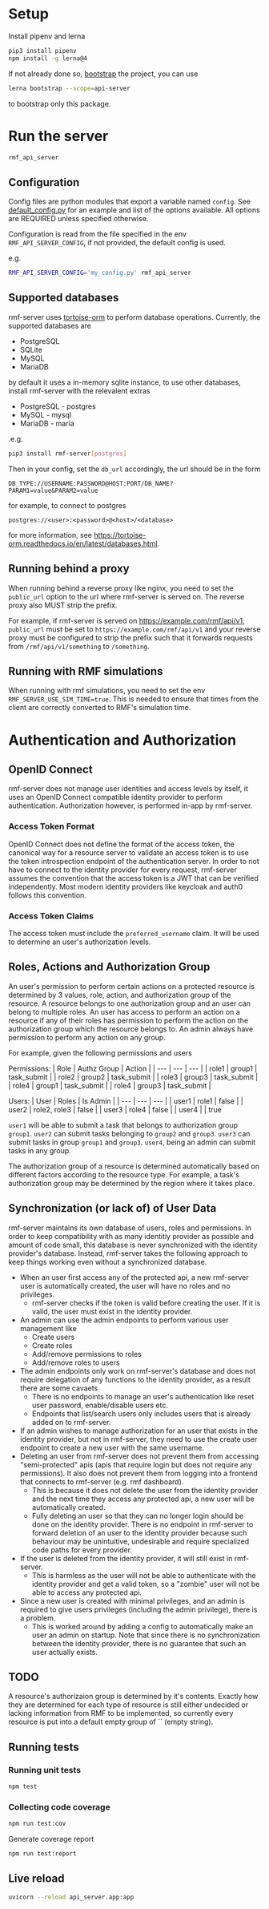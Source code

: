 # Setup

Install pipenv and lerna

```bash
pip3 install pipenv
npm install -g lerna@4
```

If not already done so, [bootstrap](../../README.md#bootstrap) the project, you can use
```bash
lerna bootstrap --scope=api-server
```
to bootstrap only this package.

# Run the server

```bash
rmf_api_server
```

## Configuration

Config files are python modules that export a variable named `config`. See [default_config.py](api_server/default_config.py) for an example and list of the options available. All options are REQUIRED unless specified otherwise.

Configuration is read from the file specified in the env `RMF_API_SERVER_CONFIG`, if not provided, the default config is used.

e.g.
```bash
RMF_API_SERVER_CONFIG='my_config.py' rmf_api_server
```

## Supported databases

rmf-server uses [tortoise-orm](https://github.com/tortoise/tortoise-orm/) to perform database operations. Currently, the supported databases are

* PostgreSQL
* SQLite
* MySQL
* MariaDB

by default it uses a in-memory sqlite instance, to use other databases, install rmf-server with the relevalent extras

* PostgreSQL - postgres
* MySQL - mysql
* MariaDB - maria

.e.g.

```bash
pip3 install rmf-server[postgres]
```

Then in your config, set the `db_url` accordingly, the url should be in the form

```
DB_TYPE://USERNAME:PASSWORD@HOST:PORT/DB_NAME?PARAM1=value&PARAM2=value
```

for example, to connect to postgres

```
postgres://<user>:<password>@<host>/<database>
```

for more information, see https://tortoise-orm.readthedocs.io/en/latest/databases.html.

## Running behind a proxy

When running behind a reverse proxy like nginx, you need to set the `public_url` option to the url where rmf-server is served on. The reverse proxy also MUST strip the prefix.

For example, if rmf-server is served on https://example.com/rmf/api/v1, `public_url` must be set to `https://example.com/rmf/api/v1` and your reverse proxy must be configured to strip the prefix such that it forwards requests from `/rmf/api/v1/something` to `/something`.

## Running with RMF simulations

When running with rmf simulations, you need to set the env `RMF_SERVER_USE_SIM_TIME=true`. This is needed to ensure that times from the client are correctly converted to RMF's simulation time.

# Authentication and Authorization

## OpenID Connect

rmf-server does not manage user identities and access levels by itself, it uses an OpenID Connect compatible identity provider to perform authentication. Authorization however, is performed in-app by rmf-server.

### Access Token Format

OpenID Connect does not define the format of the access token, the canonical way for a resource server to validate an access token is to use the token introspection endpoint of the authentication server. In order to not have to connect to the identity provider for every request, rmf-server assumes the convention that the access token is a JWT that can be verified independently. Most modern identity providers like keycloak and auth0 follows this convention.

### Access Token Claims

The access token must include the `preferred_username` claim. It will be used to determine an user's authorization levels.

## Roles, Actions and Authorization Group

An user's permission to perform certain actions on a protected resource is determined by 3 values, role, action, and authorization group of the resource. A resource belongs to one authorization group and an user can belong to multiple roles. An user has access to perform an action on a resource if any of their roles has permission to perform the action on the authorization group which the resource belongs to. An admin always have permission to perform any action on any group.

For example, given the following permissions and users

Permissions:
| Role | Authz Group | Action |
| --- | --- | --- |
| role1 | group1 | task_submit |
| role2 | group2 | task_submit |
| role3 | group3 | task_submit |
| role4 | group1 | task_submit |
| role4 | group3 | task_submit |

Users:
| User | Roles | Is Admin |
| --- | --- | --- |
| user1 | role1 | false |
| user2 | role2, role3 | false |
| user3 | role4 | false |
| user4 | | true


`user1` will be able to submit a task that belongs to authorization group `group1`. `user2` can submit tasks belonging to `group2` and `group3`. `user3` can submit tasks in group `group1` and `group3`. `user4`, being an admin can submit tasks in any group.

The authorization group of a resource is determined automatically based on different factors according to the resource type. For example, a task's authorization group may be determined by the region where it takes place.

## Synchronization (or lack of) of User Data

rmf-server maintains its own database of users, roles and permissions. In order to keep compatibility with as many identitiy provider as possible and amount of code small, this database is never synchronized with the identity provider's database. Instead, rmf-server takes the following approach to keep things working even without a synchronized database.

* When an user first access any of the protected api, a new rmf-server user is automatically created, the  user will have no roles and no privileges.
  * rmf-server checks if the token is valid before creating the user. If it is valid, the user must exist in the identity provider.
* An admin can use the admin endpoints to perform various user management like
  * Create users
  * Create roles
  * Add/remove permissions to roles
  * Add/remove roles to users
* The admin endpoints only work on rmf-server's database and does not require delegation of any functions to the identity provider, as a result there are some cavaets
  * There is no endpoints to manage an user's authentication like reset user password, enable/disable users etc.
  * Endpoints that list/search users only includes users that is already added on to rmf-server.
* If an admin wishes to manage authorization for an user that exists in the identity provider, but not in rmf-server, they need to use the create user endpoint to create a new user with the same username.
* Deleting an user from rmf-server does not prevent them from accessing "semi-protected" apis (apis that require login but does not require any permissions). It also does not prevent them from logging into a frontend that connects to rmf-server (e.g. rmf dashboard).
  * This is because it does not delete the user from the identity provider and the next time they access any protected api, a new user will be automatically created.
  * Fully deleting an user so that they can no longer login should be done on the identity provider. There is no endpoint in rmf-server to forward deletion of an user to the identity provider because such behaviour may be unintuitive, undesirable and require specialized code paths for every provider.
* If the user is deleted from the identity provider, it will still exist in rmf-server.
  * This is harmless as the user will not be able to authenticate with the identity provider and get a valid token, so a "zombie" user will not be able to access any protected api.
* Since a new user is created with minimal privileges, and an admin is required to give users privileges (including the admin privilege), there is a problem.
  * This is worked around by adding a config to automatically make an user an admin on startup. Note that since there is no synchronization between the identity provider, there is no guarantee that such an user actually exists.

## TODO

A resource's authorizaion group is determined by it's contents. Exactly how they are determined for each type of resource is still either undecided or lacking information from RMF to be implemented, so currently every resource is put into a default empty group of `` (empty string).

## Running tests

### Running unit tests

```bash
npm test
```

### Collecting code coverage

```bash
npm run test:cov
```

Generate coverage report
```bash
npm run test:report
```

## Live reload

```bash
uvicorn --reload api_server.app:app
```
